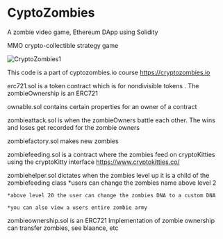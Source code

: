 # CyptoZombies
A zombie  video game, Ethereum DApp using Solidity


MMO crypto-collectible strategy game


![CryptoZombies1](https://user-images.githubusercontent.com/13813422/130870053-dafb8c69-d568-4035-b552-f2b7a326e24c.png)

This code is a part of cyptozombies.io course
https://cryptozombies.io


erc721.sol is a token contract which is for nondivisible tokens . The zombieOwnership is an ERC721

ownable.sol 
    contains certain properties for an owner of a contract

zombieattack.sol is when the zombieOwners battle each other. The wins and loses get recorded for the zombie owners

zombiefactory.sol makes new zombies 

zombiefeeding.sol  is a contract where the zombies feed on cryptoKitties using the cryptoKitty interface
https://www.cryptokitties.co/


zombiehelper.sol dictates when the zombies level up it is a child of the zombiefeeding class
    *users can change the zombies name above level 2

    *above level 20 the user can change the zombies DNA to a custom DNA

    *you can also view a users entire zombie army 

zombieownership.sol is an ERC721 Implementation of zombie ownership
    can transfer zombies, see blaance, etc


